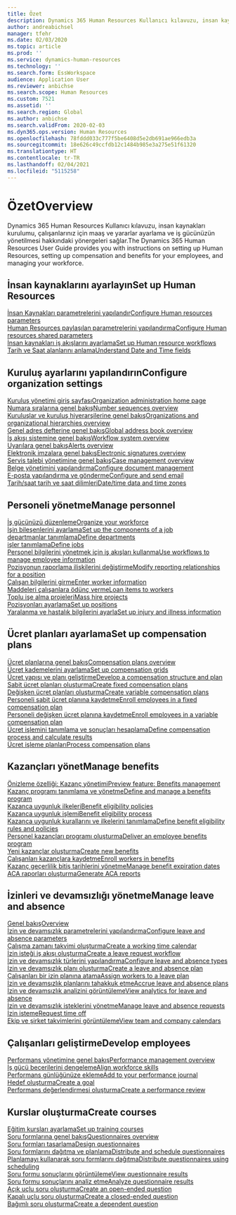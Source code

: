 ```yaml
---
title: Özet
description: Dynamics 365 Human Resources Kullanıcı kılavuzu, insan kaynakları kurulumu, çalışanlarınız için maaş ve yararlar ayarlama ve iş gücünüzün yönetilmesi hakkındaki yönergeleri sağlar.
author: andreabichsel
manager: tfehr
ms.date: 02/03/2020
ms.topic: article
ms.prod: ''
ms.service: dynamics-human-resources
ms.technology: ''
ms.search.form: EssWorkspace
audience: Application User
ms.reviewer: anbichse
ms.search.scope: Human Resources
ms.custom: 7521
ms.assetid: ''
ms.search.region: Global
ms.author: anbichse
ms.search.validFrom: 2020-02-03
ms.dyn365.ops.version: Human Resources
ms.openlocfilehash: 78fddd033c777f5be6408d5e2db691ae966edb3a
ms.sourcegitcommit: 18e626c49ccfdb12c1484b985e3a275e51f61320
ms.translationtype: HT
ms.contentlocale: tr-TR
ms.lasthandoff: 02/04/2021
ms.locfileid: "5115258"
---
```

# <a name="overview"></a><span data-ttu-id="65c65-103">Özet</span><span class="sxs-lookup"><span data-stu-id="65c65-103">Overview</span></span>

<span data-ttu-id="65c65-104">Dynamics 365 Human Resources Kullanıcı kılavuzu, insan kaynakları kurulumu, çalışanlarınız için maaş ve yararlar ayarlama ve iş gücünüzün yönetilmesi hakkındaki yönergeleri sağlar.</span><span class="sxs-lookup"><span data-stu-id="65c65-104">The Dynamics 365 Human Resources User Guide provides you with instructions on setting up Human Resources, setting up compensation and benefits for your employees, and managing your workforce.</span></span>

## <a name="set-up-human-resources"></a><span data-ttu-id="65c65-105">İnsan kaynaklarını ayarlayın</span><span class="sxs-lookup"><span data-stu-id="65c65-105">Set up Human Resources</span></span>

[<span data-ttu-id="65c65-106">İnsan Kaynakları parametrelerini yapılandır</span><span class="sxs-lookup"><span data-stu-id="65c65-106">Configure Human resources parameters</span></span>](hr-setup-parameters.md)</br>
[<span data-ttu-id="65c65-107">Human Resources paylaşılan parametrelerini yapılandırma</span><span class="sxs-lookup"><span data-stu-id="65c65-107">Configure Human resources shared parameters</span></span>](hr-setup-shared-parameters.md)</br>
[<span data-ttu-id="65c65-108">İnsan kaynakları iş akışlarını ayarlama</span><span class="sxs-lookup"><span data-stu-id="65c65-108">Set up Human resource workflows</span></span>](hr-setup-workflows.md)</br>
[<span data-ttu-id="65c65-109">Tarih ve Saat alanlarını anlama</span><span class="sxs-lookup"><span data-stu-id="65c65-109">Understand Date and Time fields</span></span>](hr-setup-date-time-fields.md)</br>

## <a name="configure-organization-settings"></a><span data-ttu-id="65c65-110">Kuruluş ayarlarını yapılandırın</span><span class="sxs-lookup"><span data-stu-id="65c65-110">Configure organization settings</span></span>

[<span data-ttu-id="65c65-111">Kuruluş yönetimi giriş sayfası</span><span class="sxs-lookup"><span data-stu-id="65c65-111">Organization administration home page</span></span>](../fin-ops-core/fin-ops/organization-administration/organization-administration-home-page.md?toc=/dynamics365/human-resources/toc.json)</br>
[<span data-ttu-id="65c65-112">Numara sıralarına genel bakış</span><span class="sxs-lookup"><span data-stu-id="65c65-112">Number sequences overview</span></span>](../fin-ops-core/fin-ops/organization-administration/number-sequence-overview.md?toc=/dynamics365/human-resources/toc.json)</br>
[<span data-ttu-id="65c65-113">Kuruluşlar ve kuruluş hiyerarşilerine genel bakış</span><span class="sxs-lookup"><span data-stu-id="65c65-113">Organizations and organizational hierarchies overview</span></span>](../fin-ops-core/fin-ops/organization-administration/organizations-organizational-hierarchies.md?toc=/dynamics365/human-resources/toc.json)</br>
[<span data-ttu-id="65c65-114">Genel adres defterine genel bakış</span><span class="sxs-lookup"><span data-stu-id="65c65-114">Global address book overview</span></span>](../fin-ops-core/fin-ops/organization-administration/overview-global-address-book.md?toc=/dynamics365/human-resources/toc.json)</br>
[<span data-ttu-id="65c65-115">İş akışı sistemine genel bakış</span><span class="sxs-lookup"><span data-stu-id="65c65-115">Workflow system overview</span></span>](../fin-ops-core/fin-ops/organization-administration/overview-workflow-system.md?toc=/dynamics365/human-resources/toc.json)</br>
[<span data-ttu-id="65c65-116">Uyarılara genel bakış</span><span class="sxs-lookup"><span data-stu-id="65c65-116">Alerts overview</span></span>](../fin-ops-core/fin-ops/get-started/alerts-overview.md?toc=/dynamics365/human-resources/toc.json)</br>
[<span data-ttu-id="65c65-117">Elektronik imzalara genel bakış</span><span class="sxs-lookup"><span data-stu-id="65c65-117">Electronic signatures overview</span></span>](../fin-ops-core/fin-ops/organization-administration/electronic-signature-overview.md?toc=/dynamics365/human-resources/toc.json)</br>
[<span data-ttu-id="65c65-118">Servis talebi yönetimine genel bakış</span><span class="sxs-lookup"><span data-stu-id="65c65-118">Case management overview</span></span>](../fin-ops-core/fin-ops/organization-administration/cases.md?toc=/dynamics365/human-resources/toc.json)</br>
[<span data-ttu-id="65c65-119">Belge yönetimini yapılandırma</span><span class="sxs-lookup"><span data-stu-id="65c65-119">Configure document management</span></span>](../fin-ops-core/fin-ops/organization-administration/configure-document-management.md?toc=/dynamics365/human-resources/toc.json)</br>
[<span data-ttu-id="65c65-120">E-posta yapılandırma ve gönderme</span><span class="sxs-lookup"><span data-stu-id="65c65-120">Configure and send email</span></span>](../fin-ops-core/fin-ops/organization-administration/configure-email.md?toc=/dynamics365/human-resources/toc.json)</br>
[<span data-ttu-id="65c65-121">Tarih/saat tarih ve saat dilimleri</span><span class="sxs-lookup"><span data-stu-id="65c65-121">Date/time data and time zones</span></span>](../fin-ops-core/fin-ops/organization-administration/date-time-zones.md?toc=/dynamics365/human-resources/toc.json)</br>

## <a name="manage-personnel"></a><span data-ttu-id="65c65-122">Personeli yönetme</span><span class="sxs-lookup"><span data-stu-id="65c65-122">Manage personnel</span></span>

[<span data-ttu-id="65c65-123">İş gücünüzü düzenleme</span><span class="sxs-lookup"><span data-stu-id="65c65-123">Organize your workforce</span></span>](hr-personnel-departments-jobs-positions.md)</br>
[<span data-ttu-id="65c65-124">İşin bileşenlerini ayarlama</span><span class="sxs-lookup"><span data-stu-id="65c65-124">Set up the components of a job</span></span>](hr-personnel-jobs.md)</br>
[<span data-ttu-id="65c65-125">departmanlar tanımlama</span><span class="sxs-lookup"><span data-stu-id="65c65-125">Define departments</span></span>](hr-personnel-define-departments.md)</br>
[<span data-ttu-id="65c65-126">işler tanımlama</span><span class="sxs-lookup"><span data-stu-id="65c65-126">Define jobs</span></span>](hr-personnel-define-jobs.md)</br>
[<span data-ttu-id="65c65-127">Personel bilgilerini yönetmek için iş akışları kullanma</span><span class="sxs-lookup"><span data-stu-id="65c65-127">Use workflows to manage employee information</span></span>](hr-workflow-manage-employee-information.md)</br>
[<span data-ttu-id="65c65-128">Pozisyonun raporlama ilişkilerini değiştirme</span><span class="sxs-lookup"><span data-stu-id="65c65-128">Modify reporting relationships for a position</span></span>](hr-personnel-modify-reporting-relationships-position.md)</br>
[<span data-ttu-id="65c65-129">Çalışan bilgilerini girme</span><span class="sxs-lookup"><span data-stu-id="65c65-129">Enter worker information</span></span>](hr-personnel-enter-worker-information.md)</br>
[<span data-ttu-id="65c65-130">Maddeleri çalışanlara ödünç verme</span><span class="sxs-lookup"><span data-stu-id="65c65-130">Loan items to workers</span></span>](hr-personnel-loan-item-worker.md)</br>
[<span data-ttu-id="65c65-131">Toplu işe alma projeleri</span><span class="sxs-lookup"><span data-stu-id="65c65-131">Mass hire projects</span></span>](hr-personnel-mass-hire-projects.md)</br>
[<span data-ttu-id="65c65-132">Pozisyonları ayarlama</span><span class="sxs-lookup"><span data-stu-id="65c65-132">Set up positions</span></span>](hr-personnel-set-up-positions.md)</br>
[<span data-ttu-id="65c65-133">Yaralanma ve hastalık bilgilerini ayarla</span><span class="sxs-lookup"><span data-stu-id="65c65-133">Set up injury and illness information</span></span>](hr-personnel-set-up-injury-illness-information.md)</br>

## <a name="set-up-compensation-plans"></a><span data-ttu-id="65c65-134">Ücret planları ayarlama</span><span class="sxs-lookup"><span data-stu-id="65c65-134">Set up compensation plans</span></span>

[<span data-ttu-id="65c65-135">Ücret planlarına genel bakış</span><span class="sxs-lookup"><span data-stu-id="65c65-135">Compensation plans overview</span></span>](hr-compensation-overview.md)</br>
[<span data-ttu-id="65c65-136">Ücret kademelerini ayarlama</span><span class="sxs-lookup"><span data-stu-id="65c65-136">Set up compensation grids</span></span>](hr-compensation-grids.md)</br>
[<span data-ttu-id="65c65-137">Ücret yapısı ve planı geliştirme</span><span class="sxs-lookup"><span data-stu-id="65c65-137">Develop a compensation structure and plan</span></span>](hr-compensation-structure.md)</br>
[<span data-ttu-id="65c65-138">Sabit ücret planları oluşturma</span><span class="sxs-lookup"><span data-stu-id="65c65-138">Create fixed compensation plans</span></span>](hr-compensation-fixed-plans.md)</br>
[<span data-ttu-id="65c65-139">Değişken ücret planları oluşturma</span><span class="sxs-lookup"><span data-stu-id="65c65-139">Create variable compensation plans</span></span>](hr-compensation-variable-plans.md)</br>
[<span data-ttu-id="65c65-140">Personeli sabit ücret planına kaydetme</span><span class="sxs-lookup"><span data-stu-id="65c65-140">Enroll employees in a fixed compensation plan</span></span>](hr-compensation-enroll-employees-fixed.md)</br>
[<span data-ttu-id="65c65-141">Personeli değişken ücret planına kaydetme</span><span class="sxs-lookup"><span data-stu-id="65c65-141">Enroll employees in a variable compensation plan</span></span>](hr-compensation-enroll-employees-variable.md)</br>
[<span data-ttu-id="65c65-142">Ücret işlemini tanımlama ve sonuçları hesaplama</span><span class="sxs-lookup"><span data-stu-id="65c65-142">Define compensation process and calculate results</span></span>](hr-compensation-define-process.md)</br>
[<span data-ttu-id="65c65-143">Ücret işleme planları</span><span class="sxs-lookup"><span data-stu-id="65c65-143">Process compensation plans</span></span>](hr-compensation-process.md)</br>

## <a name="manage-benefits"></a><span data-ttu-id="65c65-144">Kazançları yönet</span><span class="sxs-lookup"><span data-stu-id="65c65-144">Manage benefits</span></span>

[<span data-ttu-id="65c65-145">Önizleme özelliği: Kazanç yönetimi</span><span class="sxs-lookup"><span data-stu-id="65c65-145">Preview feature: Benefits management</span></span>](hr-benefits-management-overview.md)</br>
[<span data-ttu-id="65c65-146">Kazanç programı tanımlama ve yönetme</span><span class="sxs-lookup"><span data-stu-id="65c65-146">Define and manage a benefits program</span></span>](hr-benefits-manage-program.md)</br>
[<span data-ttu-id="65c65-147">Kazanca uygunluk ilkeleri</span><span class="sxs-lookup"><span data-stu-id="65c65-147">Benefit eligibility policies</span></span>](hr-benefits-eligibility-policies.md)</br>
[<span data-ttu-id="65c65-148">Kazanca uygunluk işlemi</span><span class="sxs-lookup"><span data-stu-id="65c65-148">Benefit eligibility process</span></span>](hr-benefits-eligibility-process.md)</br>
[<span data-ttu-id="65c65-149">Kazanca uygunluk kurallarını ve ilkelerini tanımlama</span><span class="sxs-lookup"><span data-stu-id="65c65-149">Define benefit eligibility rules and policies</span></span>](hr-benefits-define-eligibility-rules.md)</br>
[<span data-ttu-id="65c65-150">Personel kazançları programı oluşturma</span><span class="sxs-lookup"><span data-stu-id="65c65-150">Deliver an employee benefits program</span></span>](hr-benefits-deliver-employee-benefits-program.md)</br>
[<span data-ttu-id="65c65-151">Yeni kazançlar oluşturma</span><span class="sxs-lookup"><span data-stu-id="65c65-151">Create new benefits</span></span>](hr-benefits-create.md)</br>
[<span data-ttu-id="65c65-152">Çalışanları kazançlara kaydetme</span><span class="sxs-lookup"><span data-stu-id="65c65-152">Enroll workers in benefits</span></span>](hr-benefits-enroll-workers.md)</br>
[<span data-ttu-id="65c65-153">Kazanç geçerlilik bitiş tarihlerini yönetme</span><span class="sxs-lookup"><span data-stu-id="65c65-153">Manage benefit expiration dates</span></span>](hr-benefits-expiration-dates.md)</br>
[<span data-ttu-id="65c65-154">ACA raporları oluşturma</span><span class="sxs-lookup"><span data-stu-id="65c65-154">Generate ACA reports</span></span>](hr-benefits-aca-reports.md)</br>

## <a name="manage-leave-and-absence"></a><span data-ttu-id="65c65-155">İzinleri ve devamsızlığı yönetme</span><span class="sxs-lookup"><span data-stu-id="65c65-155">Manage leave and absence</span></span>

[<span data-ttu-id="65c65-156">Genel bakış</span><span class="sxs-lookup"><span data-stu-id="65c65-156">Overview</span></span>](hr-leave-and-absence-overview.md)</br>
[<span data-ttu-id="65c65-157">İzin ve devamsızlık parametrelerini yapılandırma</span><span class="sxs-lookup"><span data-stu-id="65c65-157">Configure leave and absence parameters</span></span>](hr-leave-and-absence-parameters.md)</br>
[<span data-ttu-id="65c65-158">Çalışma zamanı takvimi oluşturma</span><span class="sxs-lookup"><span data-stu-id="65c65-158">Create a working time calendar</span></span>](hr-leave-and-absence-working-time-calendar.md)</br>
[<span data-ttu-id="65c65-159">İzin isteği iş akışı oluşturma</span><span class="sxs-lookup"><span data-stu-id="65c65-159">Create a leave request workflow</span></span>](hr-leave-and-absence-workflow.md)</br>
[<span data-ttu-id="65c65-160">İzin ve devamsızlık türlerini yapılandırma</span><span class="sxs-lookup"><span data-stu-id="65c65-160">Configure leave and absence types</span></span>](hr-leave-and-absence-types.md)</br>
[<span data-ttu-id="65c65-161">İzin ve devamsızlık planı oluşturma</span><span class="sxs-lookup"><span data-stu-id="65c65-161">Create a leave and absence plan</span></span>](hr-leave-and-absence-plans.md)</br>
[<span data-ttu-id="65c65-162">Çalışanları bir izin planına atama</span><span class="sxs-lookup"><span data-stu-id="65c65-162">Assign workers to a leave plan</span></span>](hr-leave-and-absence-enroll.md)</br>
[<span data-ttu-id="65c65-163">İzin ve devamsızlık planlarını tahakkuk etme</span><span class="sxs-lookup"><span data-stu-id="65c65-163">Accrue leave and absence plans</span></span>](hr-leave-and-absence-accrue.md)</br>
[<span data-ttu-id="65c65-164">İzin ve devamsızlık analizini görüntüleme</span><span class="sxs-lookup"><span data-stu-id="65c65-164">View analytics for leave and absence</span></span>](hr-leave-and-absence-analytics.md)</br>
[<span data-ttu-id="65c65-165">İzin ve devamsızlık isteklerini yönetme</span><span class="sxs-lookup"><span data-stu-id="65c65-165">Manage leave and absence requests</span></span>](hr-employee-self-service-manage-requests.md)</br>
[<span data-ttu-id="65c65-166">İzin isteme</span><span class="sxs-lookup"><span data-stu-id="65c65-166">Request time off</span></span>](hr-employee-self-service-request-time-off.md)</br>
[<span data-ttu-id="65c65-167">Ekip ve şirket takvimlerini görüntüleme</span><span class="sxs-lookup"><span data-stu-id="65c65-167">View team and company calendars</span></span>](hr-employee-self-service-calendar.md)</br>

## <a name="develop-employees"></a><span data-ttu-id="65c65-168">Çalışanları geliştirme</span><span class="sxs-lookup"><span data-stu-id="65c65-168">Develop employees</span></span>

[<span data-ttu-id="65c65-169">Performans yönetimine genel bakış</span><span class="sxs-lookup"><span data-stu-id="65c65-169">Performance management overview</span></span>](hr-develop-performance-management-overview.md)</br>
[<span data-ttu-id="65c65-170">İş gücü becerilerini dengeleme</span><span class="sxs-lookup"><span data-stu-id="65c65-170">Align workforce skills</span></span>](hr-develop-skills.md)</br>
[<span data-ttu-id="65c65-171">Performans günlüğünüze ekleme</span><span class="sxs-lookup"><span data-stu-id="65c65-171">Add to your performance journal</span></span>](hr-develop-add-performance-journal.md)</br>
[<span data-ttu-id="65c65-172">Hedef oluşturma</span><span class="sxs-lookup"><span data-stu-id="65c65-172">Create a goal</span></span>](hr-develop-create-goal.md)</br>
[<span data-ttu-id="65c65-173">Performans değerlendirmesi oluşturma</span><span class="sxs-lookup"><span data-stu-id="65c65-173">Create a performance review</span></span>](hr-develop-create-performance-review.md)</br>

## <a name="create-courses"></a><span data-ttu-id="65c65-174">Kurslar oluşturma</span><span class="sxs-lookup"><span data-stu-id="65c65-174">Create courses</span></span>

[<span data-ttu-id="65c65-175">Eğitim kursları ayarlama</span><span class="sxs-lookup"><span data-stu-id="65c65-175">Set up training courses</span></span>](hr-learning-courses.md)</br>
[<span data-ttu-id="65c65-176">Soru formlarına genel bakış</span><span class="sxs-lookup"><span data-stu-id="65c65-176">Questionnaires overview</span></span>](hr-learning-questionnaires.md)</br>
[<span data-ttu-id="65c65-177">Soru formları tasarlama</span><span class="sxs-lookup"><span data-stu-id="65c65-177">Design questionnaires</span></span>](hr-learning-design-questionnaires.md)</br>
[<span data-ttu-id="65c65-178">Soru formlarını dağıtma ve planlama</span><span class="sxs-lookup"><span data-stu-id="65c65-178">Distribute and schedule questionnaires</span></span>](hr-learning-distribute-questionnaires.md)</br>
[<span data-ttu-id="65c65-179">Planlamayı kullanarak soru formlarını dağıtma</span><span class="sxs-lookup"><span data-stu-id="65c65-179">Distribute questionnaires using scheduling</span></span>](hr-learning-distribute-questionnaires-scheduling.md)</br>
[<span data-ttu-id="65c65-180">Soru formu sonuçlarını görüntüleme</span><span class="sxs-lookup"><span data-stu-id="65c65-180">View questionnaire results</span></span>](hr-learning-evaluate-questionnaire-results.md)</br>
[<span data-ttu-id="65c65-181">Soru formu sonuçlarını analiz etme</span><span class="sxs-lookup"><span data-stu-id="65c65-181">Analyze questionnaire results</span></span>](hr-learning-analyze-questionnaire-results.md)</br>
[<span data-ttu-id="65c65-182">Açık uçlu soru oluşturma</span><span class="sxs-lookup"><span data-stu-id="65c65-182">Create an open-ended question</span></span>](hr-learning-create-open-ended-question.md)</br>
[<span data-ttu-id="65c65-183">Kapalı uçlu soru oluşturma</span><span class="sxs-lookup"><span data-stu-id="65c65-183">Create a closed-ended question</span></span>](hr-learning-create-closed-ended-question.md)</br>
[<span data-ttu-id="65c65-184">Bağımlı soru oluşturma</span><span class="sxs-lookup"><span data-stu-id="65c65-184">Create a dependent question</span></span>](hr-learning-depending-question.md)</br>



